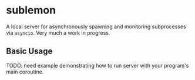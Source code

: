# sublemon

A local server for asynchronously spawning and monitoring subprocesses via `asyncio`. Very much a work in progress.

## Basic Usage
TODO: need example demonstrating how to run server with your program's main coroutine.
